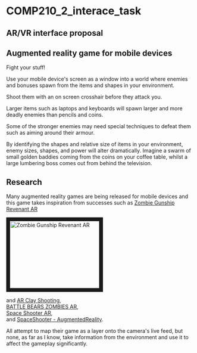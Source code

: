 # COMP210_2_interace_task

## AR/VR interface proposal

## Augmented reality game for mobile devices

Fight your stuff!

Use your mobile device's screen as a window into a world where enemies and bonuses spawn from the items and shapes in your environment.

Shoot them with an on screen crosshair before they attack you.

Larger items such as laptops and keyboards will spawn larger and more deadly enemies than pencils and coins.

Some of the stronger enemies may need special techniques to defeat them such as aiming around their armour.

By identifying the shapes and relative size of items in your environment, enemy sizes, shapes, and power will alter dramatically. Imagine a swarm of small golden baddies coming from the coins on your coffee table, whilst a large lumbering boss comes out from behind the television.

## Research

Many augmented reality games are being released for mobile devices and this game takes inspiration from successes such as [Zombie Gunship Revenant AR](https://itunes.apple.com/us/app/zombie-gunship-revenant-ar/id1254976492?mt=8)

<a href="https://www.youtube.com/watch?v=qPQuvQqKprQ" target="Zombie Gunship Revenant AR"><img src="https://img.youtube.com/watch?v=qPQuvQqKprQ/0.jpg" 
alt="Zombie Gunship Revenant AR" width="240" height="180" border="10" /></a>

and [AR Clay Shooting](https://itunes.apple.com/gb/app/ar-clay-shooting/id1253385830?mt=8),  
[BATTLE BEARS ZOMBIES AR](https://itunes.apple.com/us/app/battle-bears-zombies-ar/id326979430?mt=8),  
[Space Shooter AR](https://itunes.apple.com/us/app/space-shooter-ar/id963122285?mt=8),  
and [SpaceShooter - AugmentedReality](https://itunes.apple.com/gb/app/spaceshooter-augmentedreality/id1247861098?mt=8).

All attempt to map their game as a layer onto the camera's live feed, but none, as far as I know, take information from the environment and use it to affect the gameplay significantly.
